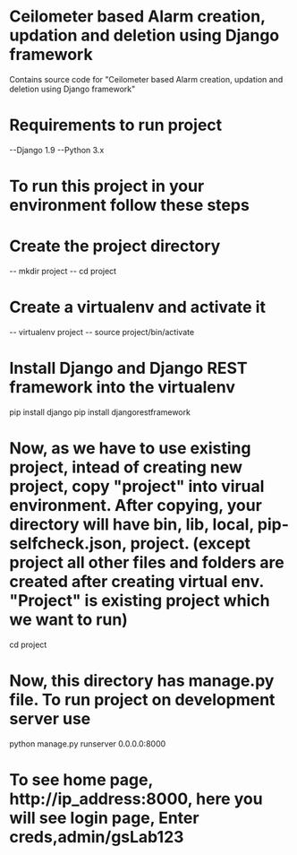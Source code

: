 # Ceilometer based Alarm creation, updation and deletion using Django framework
Contains source code for "Ceilometer based Alarm creation, updation and deletion using Django framework"

# Requirements to run project
--Django 1.9
--Python 3.x

# To run this project in your environment follow these steps
# Create the project directory
-- mkdir project
-- cd project

# Create a virtualenv and activate it
-- virtualenv project
-- source project/bin/activate 

# Install Django and Django REST framework into the virtualenv
pip install django
pip install djangorestframework

# Now, as we have to use existing project, intead of creating new project, copy "project" into virual environment. After copying, your directory will have bin, lib, local, pip-selfcheck.json, project. (except project all other files and folders are created after creating virtual env. "Project" is existing project which we want to run)
cd project

# Now, this directory has manage.py file. To run project on development server use
python manage.py runserver 0.0.0.0:8000

# To see home page, http://ip_address:8000, here you will see login page, Enter creds,admin/gsLab123





